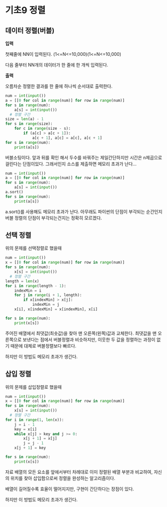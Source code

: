# 기초9 정렬

## 데이터 정렬(버블)

**입력**

첫째줄에 NN이 입력된다. (1<=N<=10,000)(1<=N<=10,000)

다음 줄부터 NN개의 데이터가 한 줄에 한 개씩 입력된다.



**출력**

오름차순 정렬한 결과를 한 줄에 하나씩 순서대로 출력한다.

```python
num = int(input())
a = [[0 for col in range(num)] for row in range(num)]
for s in range(num):
    a[s] = int(input())
  # 정렬 구간
size = len(a) - 1
for s in range(size):
    for c in range(size - s):
        if (a[c] > a[c + 1]):
            a[c + 1], a[c] = a[c], a[c + 1]
for s in range(num):
    print(a[s])
```

버블소팅이다. 앞과 뒤를 확인 해서 두수를 바꿔주는 제일간단하지만 시간은  n제곱으로 걸린다는 단점이있다. 그래서인지 소스를 제출하면 메모리 초과가 난다...

```python
num = int(input())
a = [[0 for col in range(num)] for row in range(num)]
for s in range(num):
    a[s] = int(input())
a.sort()
for s in range(num):
    print(a[s])
```

a.sort()를 사용해도 메모리 초과가 난다. 아무래도 파이썬의 단점이 부각되는 순간인지 버블 정렬의 단점이 부각되는건지는 정확히 모르겠다.



## 선택 정렬

위의 문제를 선택정렬로 했을때

```python
num = int(input())
x = [[0 for col in range(num)] for row in range(num)]
for s in range(num):
    x[s] = int(input())
  # 정렬 구간
length = len(x)
for i in range(length - 1):
    indexMin = i
    for j in range(i + 1, length):
        if x[indexMin] > x[j]:
            indexMin = j
    x[i], x[indexMin] = x[indexMin], x[i]

for s in range(num):
    print(x[s])
```

주어진 배열에서 최댓값(최솟값)을 찾아 맨 오른쪽(왼쪽)값과 교체한다. 최댓값을 맨 오른쪽으로 보낸다는 점에서 버블정렬과 비슷하지만, 이웃한 두 값을 정렬하는 과정이 없기 때문에 대체로 버블정렬보다 빠르다. 

하지만 이 방법도 메모리 초과가 생긴다.

## 삽입 정렬

위의 문제를 삽입정렬로 했을때

```python
num = int(input())
x = [[0 for col in range(num)] for row in range(num)]
for s in range(num):
    x[s] = int(input())
  # 정렬 구간
for i in range(1, len(x)):
    j = i - 1
    key = x[i]
    while x[j] > key and j >= 0:
        x[j + 1] = x[j]
        j = j - 1
    x[j + 1] = key

for s in range(num):
    print(x[s])
```

자료 배열의 모든 요소를 앞에서부터 차례대로 이미 정렬된 배열 부분과 비교하여, 자신의 위치를 찾아 삽입함으로써 정렬을 완성하는 알고리즘이다.

배열이 길어질수록 효율이 떨어지지만, 구현이 간단하다는 장점이 있다.

하지만 이 방법도 메모리 초과가 생긴다.